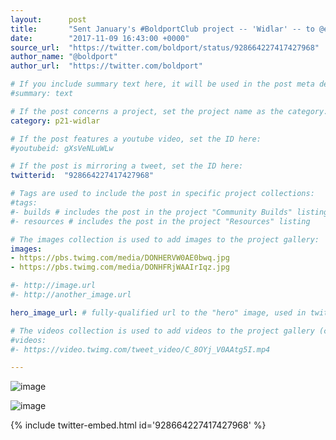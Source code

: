 ```yaml
---
layout:      post
title:       "Sent January's #BoldportClub project -- 'Widlar' -- to @eC_PCB for production!"
date:        "2017-11-09 16:43:00 +0000"
source_url:  "https://twitter.com/boldport/status/928664227417427968"
author_name: "@boldport"
author_url:  "https://twitter.com/boldport"

# If you include summary text here, it will be used in the post meta description instead of an excerpt from the post body
#summary: text

# If the post concerns a project, set the project name as the category:
category: p21-widlar

# If the post features a youtube video, set the ID here:
#youtubeid: gXsVeNLuWLw

# If the post is mirroring a tweet, set the ID here:
twitterid:  "928664227417427968"

# Tags are used to include the post in specific project collections:
#tags:
#- builds # includes the post in the project "Community Builds" listing
#- resources # includes the post in the project "Resources" listing

# The images collection is used to add images to the project gallery:
images:
- https://pbs.twimg.com/media/DONHERVW0AE0bwq.jpg
- https://pbs.twimg.com/media/DONHFRjWAAIrIqz.jpg

#- http://image.url
#- http://another_image.url

hero_image_url: # fully-qualified url to the "hero" image, used in twitter cards for example

# The videos collection is used to add videos to the project gallery (currently only mp4):
#videos:
#- https://video.twimg.com/tweet_video/C_8OYj_V0AAtg5I.mp4

---
```


![image](https://pbs.twimg.com/media/DONHERVW0AE0bwq.jpg)

![image](https://pbs.twimg.com/media/DONHFRjWAAIrIqz.jpg)

{% include twitter-embed.html id='928664227417427968' %}


